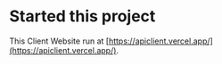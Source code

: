 # Started this project
This Client Website run at [https://apiclient.vercel.app/](https://apiclient.vercel.app/).
